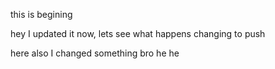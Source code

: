 this is begining

hey I updated it now, lets see what happens
changing to push



here also I changed something bro he he
